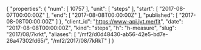 {
  "properties": {
    "num": [
      10757
    ],
    "unit": [
      "steps"
    ],
    "start": [
      "2017-08-07T00:00:00Z"
    ],
    "end": [
      "2017-08-08T00:00:00Z"
    ],
    "published": [
      "2017-08-08T00:00:00Z"
    ]
  },
  "client_id": "https://www-api.jvt.me/fit",
  "date": "2017-08-08T00:00:00Z",
  "kind": "steps",
  "h": "h-measure",
  "slug": "2017/08/7krkt",
  "aliases": [
    "/mf2/d0d48430-ab56-42e5-bd7e-26a47302fd65/",
    "/mf2/2017/08/7kRkT"
  ]
}
